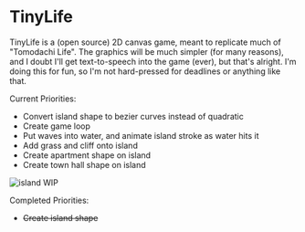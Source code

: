TinyLife
========
TinyLife is a (open source) 2D canvas game, meant to replicate much of "Tomodachi Life".
The graphics will be much simpler (for many reasons), and I doubt I'll get text-to-speech into the game (ever), but that's alright.
I'm doing this for fun, so I'm not hard-pressed for deadlines or anything like that.

Current Priorities:
- Convert island shape to bezier curves instead of quadratic
- Create game loop
- Put waves into water, and animate island stroke as water hits it
- Add grass and cliff onto island
- Create apartment shape on island
- Create town hall shape on island

![island WIP](https://hostr.co/file/U41X6zH25zOq/island.png)

Completed Priorities:
- ~~Create island shape~~
